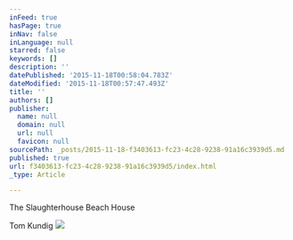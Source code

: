 ```yaml
---
inFeed: true
hasPage: true
inNav: false
inLanguage: null
starred: false
keywords: []
description: ''
datePublished: '2015-11-18T00:58:04.783Z'
dateModified: '2015-11-18T00:57:47.493Z'
title: ''
authors: []
publisher:
  name: null
  domain: null
  url: null
  favicon: null
sourcePath: _posts/2015-11-18-f3403613-fc23-4c28-9238-91a16c3939d5.md
published: true
url: f3403613-fc23-4c28-9238-91a16c3939d5/index.html
_type: Article

---
```

The Slaughterhouse Beach House

Tom Kundig
![](https://the-grid-user-content.s3-us-west-2.amazonaws.com/f3100dc0-43db-4eaf-b538-1773836860a9.jpg)